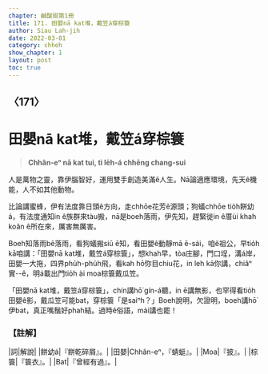```yaml
---
chapter: 鹹酸甜第1冊
title: 171. 田嬰nā kat堆，戴笠á穿棕簑
author: Siau Lah-jih
date: 2022-03-01
category: chheh
show_chapter: 1
layout: post
toc: true
---
```

  
## 〈171〉
# 田嬰nā kat堆，戴笠á穿棕簑
>**Chhân-eⁿ nā kat tui, tì le̍h-á chhēng chang-sui**

人是萬物之靈，靠伊腦智好，運用雙手創造美滿ê人生。Nā論適應環境，先天ê機能，人不如其他動物。

比論講蜜蜂，伊有法度靠日頭ê方向，走chhōe花芳ê源頭；狗蟻chhōe tio̍h餅幼á，有法度通知in ê族群來tàu搬，nā是boeh落雨，伊先知，趕緊徙in ê厝ùi khah koân ê所在來，厲害無厲害。

Boeh知落雨bē落雨，看狗蟻搬siū ē知，看田嬰ê動靜mā ē-sái，咱ê祖公，早tio̍h kā咱講：「田嬰nā kat堆，戴笠á穿棕簑」，想khah早，tòa庄腳，門口埕，溝á岸，田嬰一大拖，四界phu̍h-phu̍h飛，看kah hō͘你目chiu花，in leh kā你講，chiâⁿ實--ê，明á載出門tio̍h ài moa棕簑戴瓜笠。

「田嬰nā kat堆，戴笠á穿棕簑」，chín講hō͘ gín-á聽，in ē講無影，也罕得看tio̍h田嬰ê影，戴瓜笠可能bat，穿棕簑「是saiⁿh？」Boeh說明，欠證明，boeh講hō͘伊bat，真正嘴鬚好phah結。過時ê俗語，mài講也罷！


### 【註解】

|詞|解說|
|餅幼á|『餅乾碎屑』。|
|田嬰|Chhân-eⁿ，『蜻蜓』。|
|Moa|『披』。|
|棕簑|『簑衣』。|
|Bat|『曾經有過』。|
